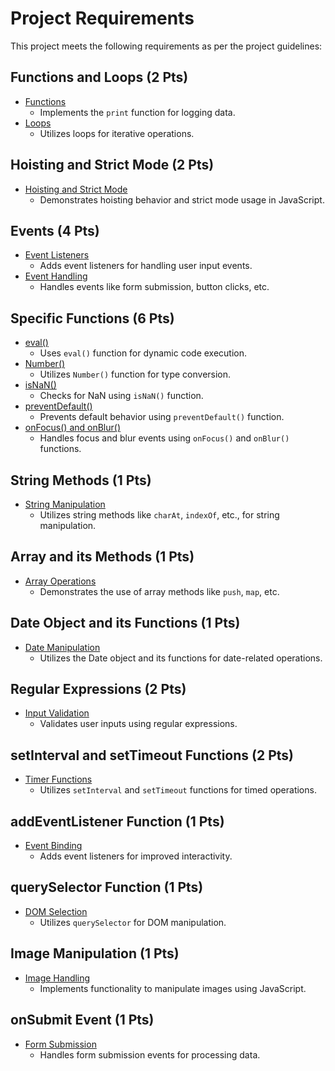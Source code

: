 # Project Requirements

This project meets the following requirements as per the project guidelines:

## Functions and Loops (2 Pts)
- [Functions](/wwwroot/js/MultipleChoiceChallenge.js)
  - Implements the `print` function for logging data.
- [Loops](/wwwroot/js/KeyboardInputChallenge.js)
  - Utilizes loops for iterative operations.

## Hoisting and Strict Mode (2 Pts)
- [Hoisting and Strict Mode](/wwwroot/js/MultipleChoiceChallenge.js)
  - Demonstrates hoisting behavior and strict mode usage in JavaScript.

## Events (4 Pts)
- [Event Listeners](/wwwroot/js/KeyboardInputChallenge.js)
  - Adds event listeners for handling user input events.
- [Event Handling](/wwwroot/js/MultipleChoiceChallenge.js)
  - Handles events like form submission, button clicks, etc.

## Specific Functions (6 Pts)
- [eval()](/wwwroot/js/MultipleChoiceChallenge.js)
  - Uses `eval()` function for dynamic code execution.
- [Number()](/wwwroot/js/MultipleChoiceChallenge.js)
  - Utilizes `Number()` function for type conversion.
- [isNaN()](/wwwroot/js/MultipleChoiceChallenge.js)
  - Checks for NaN using `isNaN()` function.
- [preventDefault()](/wwwroot/js/MultipleChoiceChallenge.js)
  - Prevents default behavior using `preventDefault()` function.
- [onFocus() and onBlur()](/wwwroot/js/MultipleChoiceChallenge.js)
  - Handles focus and blur events using `onFocus()` and `onBlur()` functions.

## String Methods (1 Pts)
- [String Manipulation](/wwwroot/js/KeyboardInputChallenge.js)
  - Utilizes string methods like `charAt`, `indexOf`, etc., for string manipulation.

## Array and its Methods (1 Pts)
- [Array Operations](/wwwroot/js/MultipleChoiceChallenge.js)
  - Demonstrates the use of array methods like `push`, `map`, etc.

## Date Object and its Functions (1 Pts)
- [Date Manipulation](/wwwroot/js/MultipleChoiceChallenge.js)
  - Utilizes the Date object and its functions for date-related operations.

## Regular Expressions (2 Pts)
- [Input Validation](/wwwroot/js/KeyboardInputChallenge.js)
  - Validates user inputs using regular expressions.

## setInterval and setTimeout Functions (2 Pts)
- [Timer Functions](/wwwroot/js/KeyboardInputChallenge.js)
  - Utilizes `setInterval` and `setTimeout` functions for timed operations.

## addEventListener Function (1 Pts)
- [Event Binding](/wwwroot/js/KeyboardInputChallenge.js)
  - Adds event listeners for improved interactivity.

## querySelector Function (1 Pts)
- [DOM Selection](/wwwroot/js/KeyboardInputChallenge.js)
  - Utilizes `querySelector` for DOM manipulation.

## Image Manipulation (1 Pts)
- [Image Handling](/wwwroot/js/MultipleChoiceChallenge.js)
  - Implements functionality to manipulate images using JavaScript.

## onSubmit Event (1 Pts)
- [Form Submission](/wwwroot/js/KeyboardInputChallenge.js)
  - Handles form submission events for processing data.
